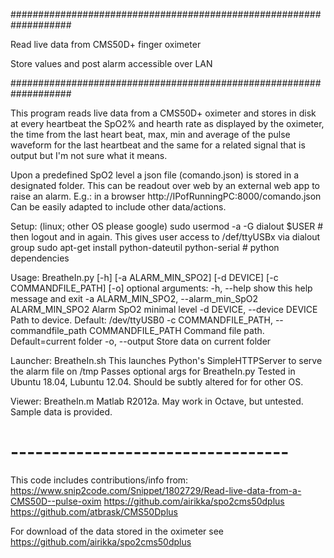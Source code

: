 ###################################################################

Read live data from CMS50D+ finger oximeter

Store values and post alarm accessible over LAN

###################################################################

This program reads live data from a CMS50D+ oximeter and stores in disk at every heartbeat the SpO2% and hearth rate as displayed by the oximeter, the time from the last heart beat, max, min and average of the pulse waveform for the last heartbeat and the same for a related signal that is output but I'm not sure what it means.

Upon a predefined SpO2 level a json file (comando.json) is stored in a designated folder. This can be readout over web by an external web app to raise an alarm. E.g.: in a browser http://IPofRunningPC:8000/comando.json
Can be easily adapted to include other data/actions.

Setup:
(linux; other OS please google)
sudo usermod -a -G dialout $USER # then logout and in again. This gives user access to /def/ttyUSBx via dialout group
sudo apt-get install python-dateutil python-serial  # python dependencies

Usage: 
       BreatheIn.py [-h] [-a ALARM_MIN_SPO2] [-d DEVICE] [-c COMMANDFILE_PATH]
                    [-o]
optional arguments:
  -h, --help            show this help message and exit
  -a ALARM_MIN_SPO2, --alarm_min_SpO2 ALARM_MIN_SPO2
                        Alarm SpO2 minimal level
  -d DEVICE, --device DEVICE
                        Path to device. Default: /dev/ttyUSB0
  -c COMMANDFILE_PATH, --commandfile_path COMMANDFILE_PATH
                        Command file path. Default=current folder
  -o, --output          Store data on current folder

Launcher: 
BreatheIn.sh
This launches Python's SimpleHTTPServer to serve the alarm file on /tmp
Passes optional args for BreatheIn.py
Tested in Ubuntu 18.04, Lubuntu 12.04. Should be subtly altered for for other OS.

Viewer:
BreatheIn.m
Matlab R2012a. May work in Octave, but untested.
Sample data is provided.

# ----------------------------------
This code includes contributions/info from:
https://www.snip2code.com/Snippet/1802729/Read-live-data-from-a-CMS50D--pulse-oxim
https://github.com/airikka/spo2cms50dplus
https://github.com/atbrask/CMS50Dplus

For download of the data stored in the oximeter see
https://github.com/airikka/spo2cms50dplus

